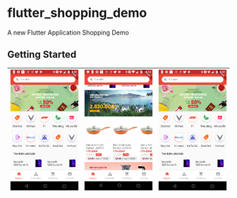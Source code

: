 # flutter_shopping_demo

A new Flutter Application Shopping Demo

## Getting Started
|  ![Day1](demo/day1_home_ver2.png) | ![Day1](demo/day1_demo_ver3.png)   | ![Day1](demo/day1_home_ver2.png)   |
|---|---|---|
